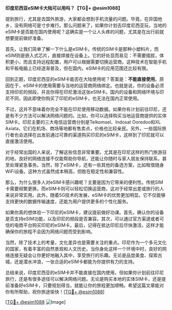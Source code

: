 **印度尼西亚eSIM卡大陆可以用吗？【TG💪+ @esim1088】**

提到旅行，尤其是去国外旅游，大家都会想到手机流量的问题。毕竟，在异国他乡，没有网络可是寸步难行。那么问题来了，如果你计划去印度尼西亚玩，当地的eSIM卡是否能在国内使用呢？这确实是一个让人头疼的问题，尤其是在出行前就想要提前做好准备。

首先，让我们简单了解一下什么是eSIM卡。传统的SIM卡是那种小塑料片，而eSIM则是嵌入式芯片，直接焊接在设备上。它的好处显而易见：不需要插拔，体积更小，而且支持远程配置，用户可以根据需要切换运营商。这种技术在智能手机和平板电脑上已经逐渐普及，但在国内，eSIM卡的应用范围还比较有限。

回到正题，印度尼西亚的eSIM卡能否在大陆使用呢？答案是：**不能直接使用**。原因在于，eSIM卡的使用需要与当地的运营商网络绑定。也就是说，你的设备必须支持印尼的频段，并且你得在印尼激活这张eSIM卡。国内的设备和网络环境与印尼不同，因此即使你购买了印尼的eSIM卡，也无法在国内正常使用。

不过，这并不意味着你完全不能在印尼使用移动数据。如果你有计划前往印尼，还是有不少方法可以解决网络问题的。比如，你可以选择购买当地运营商提供的实体SIM卡。印尼主要的三大电信运营商分别是Telkomsel、Indosat Ooredoo和XL Axiata，它们在机场、商场等地都有售卖点，价格也比较亲民。另外，一些国际旅行者也会选择在出发前通过可靠的渠道购买印尼的eSIM卡，这样到了印尼就可以直接激活使用。

对于经常出国的人来说，了解这些信息非常重要。尤其是在印尼这样的热门旅游目的地，良好的网络连接不仅能帮助你导航，还能让你随时与家人朋友保持联系，甚至处理紧急事务。当然，除了eSIM卡，还有一些其他的备选方案，比如租借随身WiFi设备。这种方式虽然成本稍高，但胜在稳定性和兼容性。

那么，为什么很多人对eSIM卡感兴趣呢？主要是因为它带来的便利性。传统SIM卡需要频繁更换，而eSIM卡则可以轻松切换运营商，这对于经常出差或旅行的人来说非常实用。此外，随着5G技术的发展，eSIM卡的优势更加明显。它不仅能够支持更快的数据传输速度，还能为用户提供更多的个性化服务。

如果你真的想体验一下印尼的eSIM卡，建议提前做好功课。首先，确认你的设备是否支持eSIM功能，以及印尼的频段是否兼容。其次，可以通过官方渠道或者可信的电商平台购买印尼的eSIM卡。最后，记得在抵达印尼后尽快激活，这样才能确保你的旅程不会因为网络问题而受到影响。

当然，除了技术上的考量，文化差异也是需要关注的重点。印尼作为一个多元文化的国家，有着丰富的自然景观和人文历史。当你身处这样一个环境中时，良好的网络连接无疑会让你更好地融入其中，享受旅行的乐趣。无论是品尝美食、探索古城，还是潜水冲浪，一张合适的eSIM卡都能为你提供有力的支持。

总结来说，印度尼西亚的eSIM卡并不能直接在国内使用，但如果你计划前往印尼旅行，还是有很多途径可以解决网络问题。无论是购买本地的实体SIM卡，还是提前准备好eSIM卡，只要规划得当，就能让你的旅程更加顺畅。希望这篇文章能对你有所帮助，祝你旅途愉快！[[TG💪+ @esim1088](https://t.me/s/esim1088)]

[[TG💪+ @esim1088](https://t.me/s/esim1088) ![Image](https://i.postimg.cc/4NQfJmqS/Snipaste-2025-05-13-00-14-12.png)]